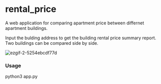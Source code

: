# rental_price

 A web application for comparing apartment price between differnet apartment buildings.
 
 Input the bulding address to get the building rental price summary report. Two buildings can be compared side by side. 
 
![ezgif-2-5254ebcdf77d](https://user-images.githubusercontent.com/55317028/110317133-cb8a0280-805f-11eb-999f-cc38a3469fdc.gif)


### Usage 
python3 app.py

